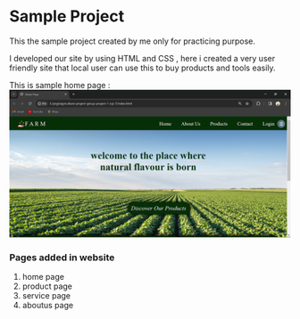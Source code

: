 # Sample Project

This the sample project created by me only for practicing purpose.

I developed our site by using HTML and CSS , here i created a very user friendly site that local user can use this to buy products and tools easily.

This is sample home page :
![homepage](/home%20page(1).png)

### Pages added in website
1. home page
2. product page
3. service page
4. aboutus page